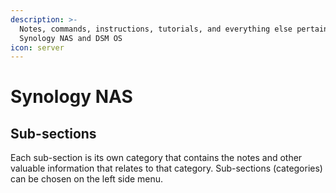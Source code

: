 ```yaml
---
description: >-
  Notes, commands, instructions, tutorials, and everything else pertaining to
  Synology NAS and DSM OS
icon: server
---
```


# Synology NAS

## Sub-sections

Each sub-section is its own category that contains the notes and other valuable information that relates to that category. Sub-sections (categories) can be chosen on the left side menu.

